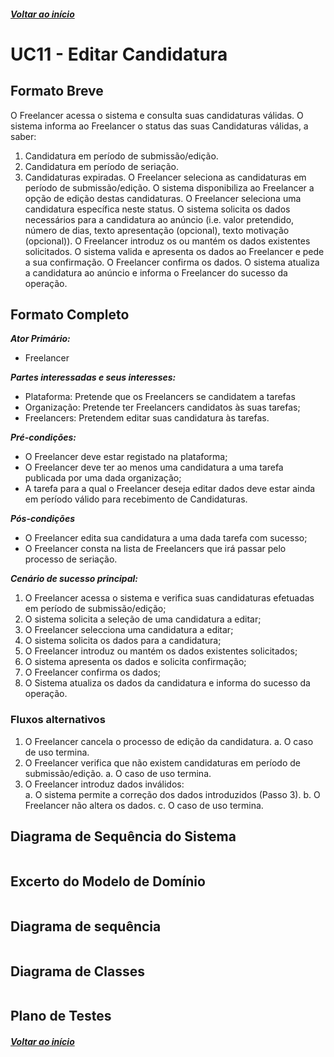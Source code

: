 ##### [Voltar ao início](https://github.com/blestonbandeiraUPSKILL/upskill_java1_labprg_grupo2/tree/main/README.md)

# UC11 - Editar Candidatura


## Formato Breve

O Freelancer acessa o sistema e consulta suas candidaturas válidas. O sistema informa ao 
Freelancer o status das suas Candidaturas válidas, a saber: 
1. Candidatura em período de submissão/edição.
2. Candidatura em período de seriação.
3. Candidaturas expiradas.
O Freelancer seleciona as candidaturas em período de submissão/edição. O sistema disponibiliza
ao Freelancer a opção de edição destas candidaturas. O Freelancer seleciona uma candidatura 
específica neste status. O sistema solicita os dados necessários para a candidatura ao anúncio 
(i.e. valor pretendido, número de dias, texto apresentação (opcional), texto motivação (opcional)). 
O Freelancer introduz os ou mantém os dados existentes solicitados. O sistema valida e apresenta os 
dados ao Freelancer e pede a sua confirmação. O Freelancer confirma os dados. O sistema atualiza a 
candidatura ao anúncio e informa o Freelancer do sucesso da operação.

## Formato Completo

**_Ator Primário:_**

- Freelancer

**_Partes interessadas e seus interesses:_**

- Plataforma: Pretende que os Freelancers se candidatem a tarefas
- Organização: Pretende ter Freelancers candidatos às suas tarefas;
- Freelancers: Pretendem editar suas candidatura às tarefas.

**_Pré-condições:_**

- O Freelancer deve estar registado na plataforma;
- O Freelancer deve ter ao menos uma candidatura a uma tarefa publicada por uma dada organização;
- A tarefa para a qual o Freelancer deseja editar dados deve estar ainda em período válido para recebimento de Candidaturas.

**_Pós-condições_**

- O Freelancer edita sua candidatura a uma dada tarefa com sucesso;
- O Freelancer consta na lista de Freelancers que irá passar pelo processo de seriação.

**_Cenário de sucesso principal:_**

1. O Freelancer acessa o sistema e verifica suas candidaturas efetuadas em período de submissão/edição;
2. O sistema solicita a seleção de uma candidatura a editar;
3. O Freelancer selecciona uma candidatura a editar;
4. O sistema solicita os dados para a candidatura; 
5. O Freelancer introduz ou mantém os dados existentes solicitados;
6. O sistema apresenta os dados e solicita confirmação;
7. O Freelancer confirma os dados;
8. O Sistema atualiza os dados da candidatura e informa do sucesso da operação.

### Fluxos alternativos

1. O Freelancer cancela o processo de edição da candidatura. 
    a. O caso de uso termina.
2. O Freelancer verifica que não existem candidaturas em período de submissão/edição. 
    a. O caso de uso termina.
3. O Freelancer introduz dados inválidos:    
    a. O sistema permite a correção dos dados introduzidos (Passo 3). 
    b. O Freelancer não altera os dados. 
    c. O caso de uso termina.

## Diagrama de Sequência do Sistema
![]()

## Excerto do Modelo de Domínio
![]()

## Diagrama de sequência <br/>
![]()

## Diagrama de Classes <br/>
![]()

## Plano de Testes <br/>
[]()

##### [Voltar ao início](https://github.com/blestonbandeiraUPSKILL/upskill_java1_labprg_grupo2/tree/main/README.md)
